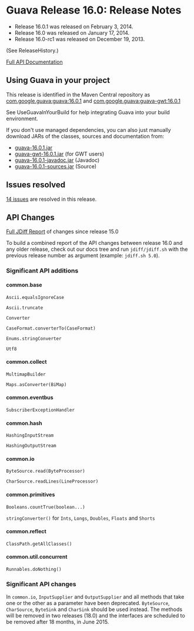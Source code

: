 # Guava Release 16.0: Release Notes #

  * Release 16.0.1 was released on February 3, 2014.
  * Release 16.0 was released on January 17, 2014.
  * Release 16.0-rc1 was released on December 19, 2013.

(See ReleaseHistory.)

[Full API Documentation](http://docs.guava-libraries.googlecode.com/git-history/v16.0.1/javadoc/index.html)

## Using Guava in your project ##

This release is identified in the Maven Central repository as [com.google.guava:guava:16.0.1](http://search.maven.org/#artifactdetails%7Ccom.google.guava%7Cguava%7C16.0.1%7Cbundle) and [com.google.guava:guava-gwt:16.0.1](http://search.maven.org/#artifactdetails%7Ccom.google.guava%7Cguava-gwt%7C16.0.1%7Cbundle)

See UseGuavaInYourBuild for help integrating Guava into your build environment.

If you don't use managed dependencies, you can also just manually download JARs of the classes, sources and documentation from:

  * [guava-16.0.1.jar](http://search.maven.org/remotecontent?filepath=com/google/guava/guava/16.0.1/guava-16.0.1.jar)
  * [guava-gwt-16.0.1.jar](http://search.maven.org/remotecontent?filepath=com/google/guava/guava-gwt/16.0.1/guava-gwt-16.0.1.jar) (for GWT users)
  * [guava-16.0.1-javadoc.jar](http://search.maven.org/remotecontent?filepath=com/google/guava/guava/16.0.1/guava-16.0.1-javadoc.jar) (Javadoc)
  * [guava-16.0.1-sources.jar](http://search.maven.org/remotecontent?filepath=com/google/guava/guava/16.0.1/guava-16.0.1-sources.jar) (Source)

## Issues resolved ##

[14 issues](http://code.google.com/p/guava-libraries/issues/list?can=1&q=milestone%3DRelease16+status%3DFixed&sort=id+-owner&colspec=ID+Type+Status+Milestone+Summary&nobtn=Update) are resolved in this release.

## API Changes ##

[Full JDiff Report](http://docs.guava-libraries.googlecode.com/git-history/v16.0/jdiff/changes.html) of changes since release 15.0

To build a combined report of the API changes between release 16.0 and any older release, check out our docs tree and run `jdiff/jdiff.sh` with the previous release number as argument (example: `jdiff.sh 5.0`).

### Significant API additions ###

#### common.base ####

`Ascii.equalsIgnoreCase`

`Ascii.truncate`

`Converter`

`CaseFormat.converterTo(CaseFormat)`

`Enums.stringConverter`

`Utf8`

#### common.collect ####

`MultimapBuilder`

`Maps.asConverter(BiMap)`

#### common.eventbus ####

`SubscriberExceptionHandler`

#### common.hash ####

`HashingInputStream`

`HashingOutputStream`

#### common.io ####

`ByteSource.read(ByteProcessor)`

`CharSource.readLines(LineProcessor)`

#### common.primitives ####

`Booleans.countTrue(boolean...)`

`stringConverter()` for `Ints`, `Longs`, `Doubles`, `Floats` and `Shorts`

#### common.reflect ####

`ClassPath.getAllClasses()`

#### common.util.concurrent ####

`Runnables.doNothing()`

### Significant API changes ###

In `common.io`, `InputSupplier` and `OutputSupplier` and all methods that take one or the other as a parameter have been deprecated. `ByteSource`, `CharSource`, `ByteSink` and `CharSink` should be used instead. The methods will be removed in two releases (18.0) and the interfaces are scheduled to be removed after 18 months, in June 2015.